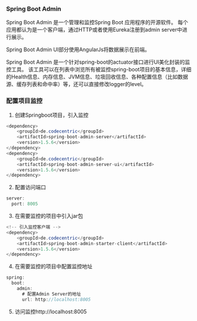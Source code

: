 ### Spring Boot Admin
Spring Boot Admin 是一个管理和监控Spring Boot 应用程序的开源软件。
每个应用都认为是一个客户端，通过HTTP或者使用Eureka注册到admin server中进行展示。

Spring Boot Admin UI部分使用AngularJs将数据展示在前端。

Spring Boot Admin 是一个针对spring-boot的actuator接口进行UI美化封装的监控工具。
该工具可以在列表中浏览所有被监控spring-boot项目的基本信息，详细的Health信息、内存信息、JVM信息、垃圾回收信息、各种配置信息（比如数据源、缓存列表和命中率）等，还可以直接修改logger的level。
### 配置项目监控
1. 创建Springboot项目，引入监控
```java
<dependency>
    <groupId>de.codecentric</groupId>
    <artifactId>spring-boot-admin-server</artifactId>
    <version>1.5.6</version>
</dependency>
<dependency>
    <groupId>de.codecentric</groupId>
    <artifactId>spring-boot-admin-server-ui</artifactId>
    <version>1.5.6</version>
</dependency>
```
2. 配置访问端口
```java
server:
  port: 8005
```
3. 在需要监控的项目中引入jar包
```java
<!-- 引入监控客户端 -->
<dependency>
    <groupId>de.codecentric</groupId>
    <artifactId>spring-boot-admin-starter-client</artifactId>
    <version>1.5.6</version>
</dependency>
```
4. 在需要监控的项目中配置监控地址
```java
spring:
  boot:
    admin:
      # 配置Admin Server的地址
      url: http://localhost:8005
```
5. 访问监控http://localhost:8005